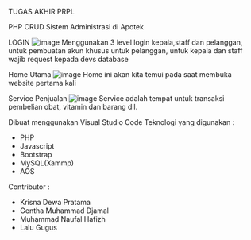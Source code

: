 TUGAS AKHIR PRPL

PHP CRUD Sistem Administrasi di Apotek

LOGIN
![image](https://user-images.githubusercontent.com/59174531/126631689-c5b06bd0-91b1-420f-852c-312f0c7e7236.png)
Menggunakan 3 level login kepala,staff dan pelanggan, untuk pembuatan akun khusus untuk pelanggan, untuk kepala dan staff wajib request kepada devs database

Home Utama
![image](https://user-images.githubusercontent.com/59174531/126631857-de106715-b279-4d95-b258-9c6ae2f98c3e.png)
Home ini akan kita temui pada saat membuka website pertama kali

Service Penjualan
![image](https://user-images.githubusercontent.com/59174531/126631990-4cecc79e-35c6-43a3-86d9-2747f91c315e.png)
Service adalah tempat untuk transaksi pembelian obat, vitamin dan barang dll. 



Dibuat menggunakan Visual Studio Code
Teknologi yang digunakan : 
- PHP
- Javascript
- Bootstrap
- MySQL(Xammp)
- AOS

Contributor : 
- Krisna Dewa Pratama
- Gentha Muhammad Djamal
- Muhammad Naufal Hafizh
- Lalu Gugus
